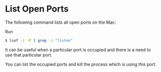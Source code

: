 # List Open Ports

The following command lists all open ports on the Mac:

Run

```bash
$ lsof -i -P | grep -i "listen"
```

It can be useful when a particular port is occupied and there is a need to use that particular port.

You can list the occupied ports and kill the process which is using this port.
